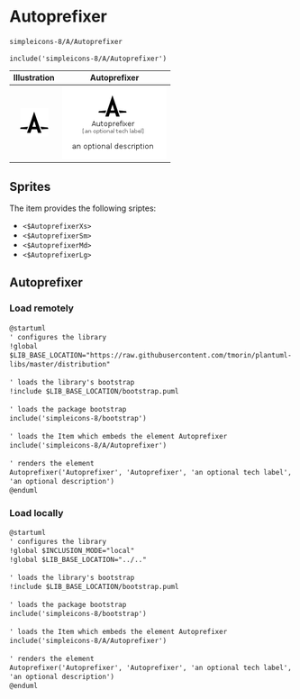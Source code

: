 # Autoprefixer


```text
simpleicons-8/A/Autoprefixer
```

```text
include('simpleicons-8/A/Autoprefixer')
```



| Illustration | Autoprefixer |
| :---: | :---: |
| ![illustration for Illustration](../../simpleicons-8/A/Autoprefixer.png) | ![illustration for Autoprefixer](../../simpleicons-8/A/Autoprefixer.Local.png) |



## Sprites
The item provides the following sriptes:

- `<$AutoprefixerXs>`
- `<$AutoprefixerSm>`
- `<$AutoprefixerMd>`
- `<$AutoprefixerLg>`





## Autoprefixer

### Load remotely
```plantuml
@startuml
' configures the library
!global $LIB_BASE_LOCATION="https://raw.githubusercontent.com/tmorin/plantuml-libs/master/distribution"

' loads the library's bootstrap
!include $LIB_BASE_LOCATION/bootstrap.puml

' loads the package bootstrap
include('simpleicons-8/bootstrap')

' loads the Item which embeds the element Autoprefixer
include('simpleicons-8/A/Autoprefixer')

' renders the element
Autoprefixer('Autoprefixer', 'Autoprefixer', 'an optional tech label', 'an optional description')
@enduml
```

### Load locally
```plantuml
@startuml
' configures the library
!global $INCLUSION_MODE="local"
!global $LIB_BASE_LOCATION="../.."

' loads the library's bootstrap
!include $LIB_BASE_LOCATION/bootstrap.puml

' loads the package bootstrap
include('simpleicons-8/bootstrap')

' loads the Item which embeds the element Autoprefixer
include('simpleicons-8/A/Autoprefixer')

' renders the element
Autoprefixer('Autoprefixer', 'Autoprefixer', 'an optional tech label', 'an optional description')
@enduml
```

